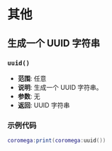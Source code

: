 # 其他

## 生成一个 UUID 字符串

### `uuid()`

- **范围**: 任意
- **说明**: 生成一个 UUID 字符串。
- **参数**: 无
- **返回**: UUID 字符串

### 示例代码

```lua
coromega:print(coromega:uuid())
```
